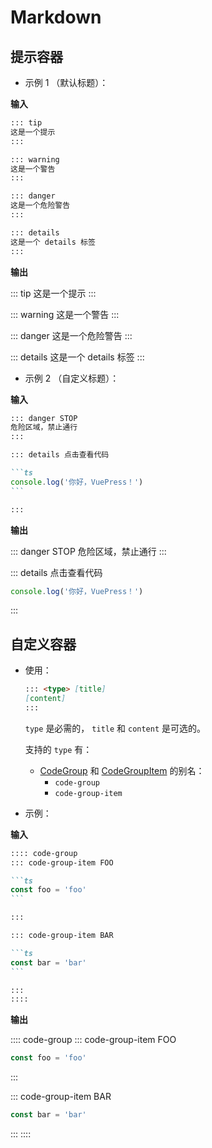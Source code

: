 # Markdown

<NpmBadge package="@vuepress/theme-default" />

## 提示容器

- 示例 1 （默认标题）：

**输入**

```md
::: tip
这是一个提示
:::

::: warning
这是一个警告
:::

::: danger
这是一个危险警告
:::

::: details
这是一个 details 标签
:::
```

**输出**

::: tip
这是一个提示
:::

::: warning
这是一个警告
:::

::: danger
这是一个危险警告
:::

::: details
这是一个 details 标签
:::

- 示例 2 （自定义标题）：

**输入**

````md
::: danger STOP
危险区域，禁止通行
:::

::: details 点击查看代码

```ts
console.log('你好，VuePress！')
```

:::
````

**输出**

::: danger STOP
危险区域，禁止通行
:::

::: details 点击查看代码

```ts
console.log('你好，VuePress！')
```

:::

## 自定义容器

- 使用：

  ```md
  ::: <type> [title]
  [content]
  :::
  ```

  `type` 是必需的， `title` 和 `content` 是可选的。

  支持的 `type` 有：

  - [CodeGroup](./components.md#codegroup) 和 [CodeGroupItem](./components.md#codegroupitem) 的别名：
    - `code-group`
    - `code-group-item`

- 示例：

**输入**

````md
:::: code-group
::: code-group-item FOO

```ts
const foo = 'foo'
```

:::

::: code-group-item BAR

```ts
const bar = 'bar'
```

:::
::::
````

**输出**

:::: code-group
::: code-group-item FOO

```ts
const foo = 'foo'
```

:::

::: code-group-item BAR

```ts
const bar = 'bar'
```

:::
::::
